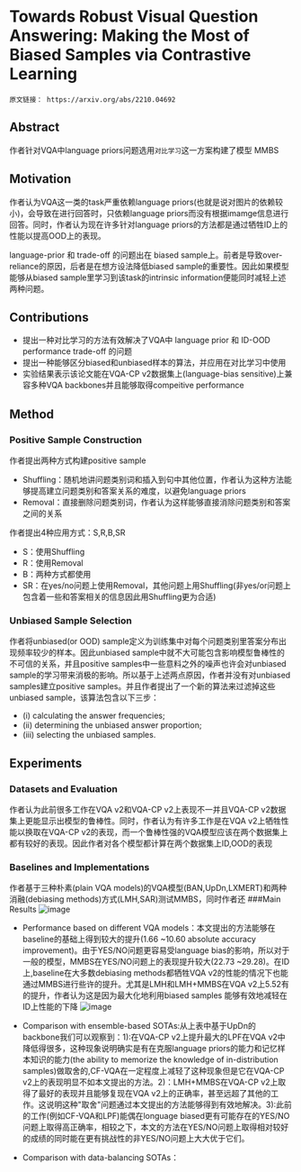 # Towards Robust Visual Question Answering: Making the Most of Biased Samples via Contrastive Learning
    原文链接： https://arxiv.org/abs/2210.04692

## Abstract
  作者针对VQA中language priors问题选用`对比学习`这一方案构建了模型 MMBS

## Motivation
  作者认为VQA这一类的task严重依赖language priors(也就是说对图片的依赖较小)，会导致在进行回答时，只依赖language priors而没有根据imamge信息进行回答。同时，作者认为现在许多针对language priors的方法都是通过牺牲ID上的性能以提高OOD上的表现。
  
  language-prior 和 trade-off 的问题出在 biased sample上。前者是导致over-reliance的原因，后者是在想方设法降低biased sample的重要性。因此如果模型能够从biased sample里学习到该task的intrinsic information便能同时减轻上述两种问题。

## Contributions
  * 提出一种对比学习的方法有效解决了VQA中 language prior 和 ID-OOD performance trade-off 的问题
  * 提出一种能够区分biased和unbiased样本的算法，并应用在对比学习中使用
  * 实验结果表示该论文能在VQA-CP v2数据集上(language-bias sensitive)上兼容多种VQA backbones并且能够取得compeitive performance

## Method
### Positive Sample Construction
  作者提出两种方式构建positive sample
 * Shuffling：随机地讲问题类别词和插入到句中其他位置，作者认为这种方法能够提高建立问题类别和答案关系的难度，以避免language priors
 * Removal：直接删除问题类别词，作者认为这样能够直接消除问题类别和答案之间的关系
 
 作者提出4种应用方式：S,R,B,SR
 * S：使用Shuffling
 * R：使用Removal
 * B：两种方式都使用
 * SR：在yes/no问题上使用Removal，其他问题上用Shuffling(非yes/or问题上包含着一些和答案相关的信息因此用Shuffling更为合适)

### Unbiased Sample Selection
作者将unbiased(or OOD) sample定义为训练集中对每个问题类别里答案分布出现频率较少的样本。因此unbiased sample中就不大可能包含影响模型鲁棒性的不可信的关系，并且positive samples中一些意料之外的噪声也许会对unbiased sample的学习带来消极的影响。所以基于上述两点原因，作者并没有对unbiased samples建立positive samples。并且作者提出了一个新的算法来过滤掉这些unbiased sample，该算法包含以下三步：
* (i) calculating the answer frequencies;
* (ii) determining the unbiased answer proportion;
* (iii) selecting the unbiased samples.

## Experiments
### Datasets and Evaluation
作者认为此前很多工作在VQA v2和VQA-CP v2上表现不一并且VQA-CP v2数据集上更能显示出模型的鲁棒性。同时，作者认为有许多工作是在VQA v2上牺牲性能以换取在VQA-CP v2的表现，而一个鲁棒性强的VQA模型应该在两个数据集上都有较好的表现。因此作者对各个模型都计算在两个数据集上ID,OOD的表现
### Baselines and Implementations
作者基于三种朴素(plain VQA models)的VQA模型(BAN,UpDn,LXMERT)和两种消融(debiasing methods)方式(LMH,SAR)测试MMBS，同时作者还
###Main Results
![image](https://user-images.githubusercontent.com/33151771/195863648-6506d75d-2576-4a21-bc66-24a234a678a1.png)
* Performance based on different VQA models：本文提出的方法能够在baseline的基础上得到较大的提升(1.66 ~10.60 absolute accuracy improvement)。由于YES/NO问题更容易受language bias的影响，所以对于一般的模型，MMBS在YES/NO问题上的表现提升较大(22.73 ~29.28)。在ID上,baseline在大多数debiasing methods都牺牲VQA v2的性能的情况下也能通过MMBS进行些许的提升。尤其是LMH和LMH+MMBS在VQA v2上5.52有的提升，作者认为这是因为最大化地利用biased samples 能够有效地减轻在ID上性能的下降
![image](https://user-images.githubusercontent.com/33151771/195873110-220686e8-6136-423a-8402-5f71ccff984b.png)

* Comparison with ensemble-based SOTAs:从上表中基于UpDn的backbone我们可以观察到：1):在VQA-CP v2上提升最大的LPF在VQA v2中降低得很多，这种现象说明确实是有在克服language priors的能力和记忆样本知识的能力(the ability to memorize the knowledge of in-distribution samples)做取舍的,CF-VQA在一定程度上减轻了这种现象但是它在VQA-CP v2上的表现明显不如本文提出的方法。2)：LMH+MMBS在VQA-CP v2上取得了最好的表现并且能够复现在VQA v2上的正确率，甚至远超了其他的工作。这说明这种"取舍"问题通过本文提出的方法能够得到有效地解决。3):此前的工作(例如CF-VQA和LPF)能偶在longuage biased更有可能存在的YES/NO问题上取得高正确率，相较之下，本文的方法在YES/NO问题上取得相对较好的成绩的同时能在更有挑战性的非YES/NO问题上大大优于它们。
* Comparison with data-balancing SOTAs：
